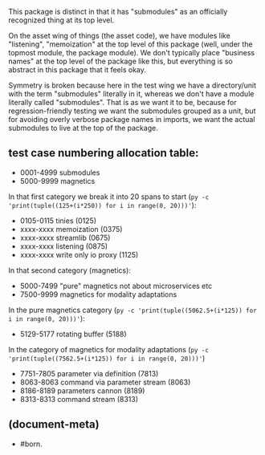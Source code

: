 This package is distinct in that it has "submodules" as an officially
recognized thing at its top level.

On the asset wing of things (the asset code), we have modules like
"listening", "memoization" at the top level of this package (well, under the
topmost module, the package module). We don't typically place "business names"
at the top level of the package like this, but everything is so abstract in
this package that it feels okay.

Symmetry is broken because here in the test wing we have a directory/unit
with the term "submodules" literally in it, whereas we don't have a module
literally called "submodules". That is as we want it to be, because for
regression-friendly testing we want the submodules grouped as a unit, but
for avoiding overly verbose package names in imports, we want the actual
submodules to live at the top of the package.


## test case numbering allocation table:

  - 0001-4999  submodules
  - 5000-9999  magnetics


In that first category we break it into 20 spans to start
(`py -c 'print(tuple((125+(i*250)) for i in range(0, 20)))'`):

  - 0105-0115  tinies (0125)
  - xxxx-xxxx  memoization (0375)
  - xxxx-xxxx  streamlib (0675)
  - xxxx-xxxx  listening (0875)
  - xxxx-xxxx  write only io proxy (1125)


In that second category (magnetics):

  - 5000-7499  "pure" magnetics not about microservices etc
  - 7500-9999  magnetics for modality adaptations


In the pure magnetics category
(`py -c 'print(tuple((5062.5+(i*125)) for i in range(0, 20)))'`):

  - 5129-5177  rotating buffer (5188)


In the category of magnetics for modality adaptations
(`py -c 'print(tuple((7562.5+(i*125)) for i in range(0, 20)))'`)

  - 7751-7805  parameter via definition (7813)
  - 8063-8063  command via parameter stream (8063)
  - 8186-8189  parameters cannon (8189)
  - 8313-8313  command stream (8313)



## (document-meta)

  - #born.
